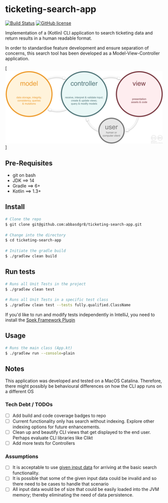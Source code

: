 # ticketing-search-app

[![Build Status](https://travis-ci.com/abbasdgr8/ticketing-search-app.svg?token=sVudbeziXANtkqKLaFRM&branch=master)](https://travis-ci.com/abbasdgr8/ticketing-search-app)
[![GitHub license](https://img.shields.io/badge/license-Apache%20License%202.0-blue.svg?style=flat)](https://www.apache.org/licenses/LICENSE-2.0)


Implementation of a (Kotlin) CLI application to search ticketing data and return results 
in a human readable format.

In order to standardise feature development and ensure separation of concerns, this search tool 
has been developed as a Model-View-Controller application.

[![MVC Diagram](https://github.com/abbasdgr8/ticketing-search-app/blob/develop/docs/mvc_role_diagram.png)]

## Pre-Requisites
- git on bash
- JDK ==> 14
- Gradle ==> 6+
- Kotlin ==> 1.3+

## Install
```bash
# Clone the repo
$ git clone git@github.com:abbasdgr8/ticketing-search-app.git

# Change into the directory
$ cd ticketing-search-app

# Initiate the gradle build
$ ./gradlew clean build
```

## Run tests
```bash
# Runs all Unit Tests in the project
$ ./gradlew clean test

# Runs all Unit Tests in a specific test class
$ ./gradlew clean test --tests fully.qualified.ClassName
```

If you'd like to run and modify tests independently in IntelliJ, you need to install the [Spek Framework Plugin](https://plugins.jetbrains.com/plugin/10915-spek-framework)

## Usage
```bash
# Runs the main class (App.kt)
$ ./gradlew run --console=plain
```

## Notes

This application was developed and tested on a MacOS Catalina. Therefore, there might possibly 
be behavioural differences on how the CLI app runs on a different OS

### Tech Debt / TODOs
- [ ] Add build and code coverage badges to repo
- [ ] Current functionality only has search without indexing. Explore other indexing options for future enhancements.
- [ ] Clean up and beautify CLI views that get displayed to the end user. Perhaps evaluate CLI libraries like Clikt
- [ ] Add more tests for Controllers

### Assumptions
- [ ] It is acceptable to use [given input data](https://github.com/abbasdgr8/ticketing-search-app/tree/master/src/main/resources/input-data) for arriving at the basic search functionality.
- [ ] It is possible that some of the given input data could be invalid and so there need to be cases to handle that scenario
- [ ] All input data would be of size that could be easily loaded into the JVM memory; thereby eliminating the need of data persistence.
